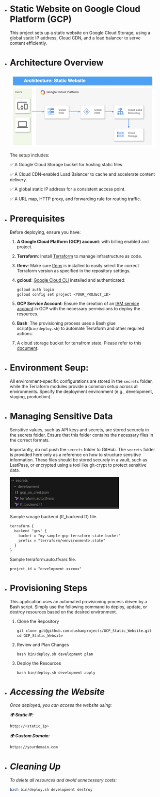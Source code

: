 - # Static Website on Google Cloud Platform (GCP)

   This project sets up a static website on Google Cloud Storage, using a global static IP address, Cloud CDN, and a load balancer to serve content efficiently.

- # Architecture Overview
   <img src="documents/static_website.jpg" alt="alt text">

   The setup includes:

   ✅ A Google Cloud Storage bucket for hosting static files.

   ✅ A Cloud CDN-enabled Load Balancer to cache and accelerate content delivery.

   ✅ A global static IP address for a consistent access point.

   ✅ A URL map, HTTP proxy, and forwarding rule for routing traffic.


- # Prerequisites
    Before deploying, ensure you have:

    1. **A Google Cloud Platform (GCP) account**: with billing enabled and project.

    2. **Terraform**: Install [Terraform](https://developer.hashicorp.com/terraform/install) to manage infrastructure as code.

    3. **tfenv**: Make sure [tfenv](https://github.com/tfutils/tfenv) is installed to easily select the correct Terraform version as specified in the repository settings.

    4. **gcloud**:  [Google Cloud CLI](https://cloud.google.com/sdk/docs/install-sdk) installed and authenticated:
       ```
       gcloud auth login
       gcloud config set project <YOUR_PROJECT_ID>
       ```
    5. **GCP Service Account**: Ensure the creation of an [IAM service account](https://cloud.google.com/iam/docs/keys-create-delete#iam-service-account-keys-create-gcloud) in GCP with the necessary permissions to deploy the resources.

    6.  **Bash**: The provisioning process uses a Bash glue script(`bin/deploy.sh`) to automate Terraform and other required actions.

    7. A cloud storage bucket for terrafrom state. Please refer to this [document](https://cloud.google.com/docs/terraform/resource-management/store-state).


- # Environment Seup:
     All environment-specific configurations are stored in the `secrets` folder, while the Terraform modules provide a common setup across all environments. Specify the deployment environment (e.g., development, staging, production).

- # Managing Sensitive Data
  Sensitive values, such as API keys and secrets, are stored securely in the secrets folder. Ensure that this folder contains the necessary files in the correct formats. 
  
  Importantly, do not push the `secrets` folder to GitHub. The `secrets` folder is provided here only as a reference on how to structure sensitive information. These files should be stored securely in a vault, such as LastPass, or encrypted using a tool like git-crypt to protect sensitive data.

  <img src="documents/secrets_folder.png" alt="alt text" style="width:75%;">

  Sample sorage backend (tf_backend.tf) file.
   ```
   terraform {
     backend "gcs" {
       bucket = "my-sample-gcp-terraform-state-bucket"
       prefix = "terraform/<environment>.state"
     }
   }
   ```

  Sample terraform.auto.tfvars file.
  ```
  project_id = "development-xxxxxx"
  ```
- # Provisioning Steps

   This application uses an automated provisioning process driven by a Bash script. Simply use the following command to deploy, update, or destroy resources based on the desired environment.

   1. Clone the Repository
      ```
      git clone git@github.com:dushanprojects/GCP_Static_Website.git
      cd GCP_Static_Website
      ```

   2. Review and Plan Changes
      ```
      bash bin/deploy.sh development plan
      ```

   3. Deploy the Resources
      ```
      bash bin/deploy.sh development apply
      ```

- # ***Accessing the Website***

  *Once deployed, you can access the website using:*

  *🌍 ****Static IP****:*

  ```sh
  http://<static_ip>
  ```

  *🌍 ****Custom Domain****:*

  ```sh
  https://yourdomain.com
  ```



- # ***Cleaning Up***

  *To delete all resources and avoid unnecessary costs:*

  ```sh
  bash bin/deploy.sh development destroy
  ```      